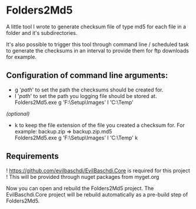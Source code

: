 # Folders2Md5
A little tool I wrote to generate checksum file of type md5 for each file in a folder and it's subdirectories.

It's also possible to trigger this tool through command line / scheduled task to generate the checksums in an interval to provide them for ftp downloads for example.

## Configuration of command line arguments: ##

- g '*path*' to set the path the checksums should be created for.
- l '*path*' to set the path you logging file should be stored at.</br>
Folders2Md5.exe g 'F:\Setup\Images' l 'C:\Temp'

*(optional)*

- k to keep the file extension of the file you created a checksum for. For example: backup.zip => backup.zip.md5 </br>
Folders2Md5.exe g 'F:\Setup\Images' l 'C:\Temp' k

## Requirements ##

! https://github.com/evilbaschdi/EvilBaschdi.Core is required for this project !
This will be provided through nuget packages from myget.org

Now you can open and rebuild the Folders2Md5 project. The EvilBaschdi.Core project will be rebuild automatically as a pre-build step of Folders2Md5.
